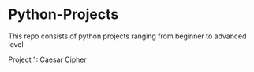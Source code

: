 # Python-Projects
This repo consists of python projects ranging from beginner to advanced level

Project 1: Caesar Cipher

